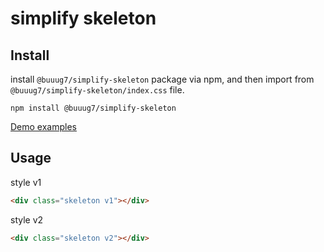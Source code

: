 # simplify skeleton

## Install

install `@buuug7/simplify-skeleton` package via npm, and then import from `@buuug7/simplify-skeleton/index.css` file.

```
npm install @buuug7/simplify-skeleton
```

[Demo examples](https://buuug7.github.io/simplify/skeleton/index.html)

## Usage

style v1

```html
<div class="skeleton v1"></div>
```

style v2

```html
<div class="skeleton v2"></div>
```
